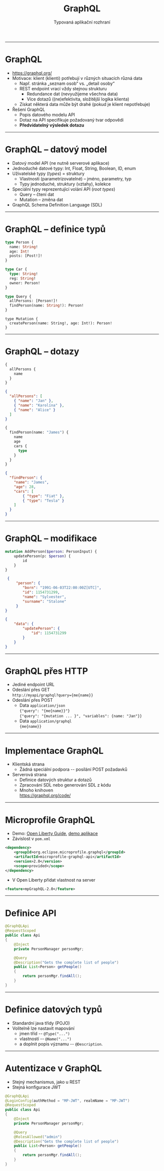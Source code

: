 <!-- .slide: class="section" -->

<header>
	<h1>GraphQL</h1>
	<p>Typovaná aplikační rozhraní</p>
</header>

---

 # GraphQL
- https://graphql.org/ 
- Motivace: klient (klienti) potřebují v různých situacích různá data
	- Např. stránka „seznam osob“ vs. „detail osoby“
	- REST endpoint vrací vždy stejnou strukturu
		- Redundance dat (nevyužijeme všechna data)
		- Více dotazů ((ne)efektivita, složitější logika klienta)
  - Získat některá data může být drahé (pokud je klient nepotřebuje)
- Řešení GraphQL
	- Popis datového modelu API
	- Dotaz na API specifikuje požadovaný tvar odpovědi
  - **Předvídatelný výsledek dotazu**

---

# GraphQL – datový model
- Datový model API (ne nutně serverové aplikace)
- Jednoduché datové typy: Int, Float, String, Boolean, ID, enum
- Uživatelské typy (_types_) = struktury
	- Vlastnosti (parametrizovatelné) – jméno, parametry, typ
	- Typy jednoduché, struktury (vztahy), kolekce
- Speciální typy reprezentující volání API (_root_ _types_)
	- Query – čtení dat
	- Mutation – změna dat
- GraphQL Schema Definition Language (SDL)

---

# GraphQL – definice typů

```graphql
type Person {
  name: String!
  age: Int!
  posts: [Post!]!
}
```
<!-- .element: class="col small" style="margin-top:1em;width:30%" -->

```graphql
type Car {
  type: String!
  reg: String!
  owner: Person!
}
```
<!-- .element: class="col small" style="margin-top:1em;width:30%" -->

```graphql
type Query {
  allPersons: [Person!]!
  findPerson(name: String!): Person!
}
```
<!-- .element: class="col small" style="margin-top:1em;width:80%" -->

```
type Mutation {
  createPerson(name: String!, age: Int!): Person!
}
```
<!-- .element: class="col small" style="margin-top:1em; width:80%" -->

---

# GraphQL – dotazy 

```graphql
{
  allPersons {
    name
  }
}
```
<!-- .element: class="col small" style="margin-top:1em;width:30%" -->

```json
{
  "allPersons": [
    { "name": "Jan" },
    { "name": "Karolína" },
    { "name": "Alice" }
  ]
}
```
<!-- .element: class="col small" style="margin-top:1em;width:30%" -->

```graphql
{
  findPerson(name: "James") {
    name
    age
    cars {
      type
    }
  }
}
```
<!-- .element: class="col small" style="margin-top:1em;width:30%" -->

```json
{
  "findPerson": {
    "name": "James",
    "age": 28,
    "cars": [
        { "type": "Fiat" },
        { "type": "Tesla" }
    ]
  }
}
```
<!-- .element: class="col small" style="margin-top:1em;width:30%" -->

---

# GraphQL – modifikace 

```graphql
mutation AddPerson($person: PersonInput) {
    updatePerson(p: $person) {
        id
    }
}
```
<!-- .element: class="col small" style="margin-top:1em;width:40%" -->

```json
 {
     "person": {
        "born": "1991-06-03T22:00:00Z[UTC]",
        "id": 1154731299,
        "name": "Sylvester",
        "surname": "Stalone"
     }
}
```
<!-- .element: class="col small" style="margin-top:1em;width:45%" -->

```json
{
    "data": {
        "updatePerson": {
            "id": 1154731299
        }
    }
}
```
<!-- .element: class="col small" style="margin-top:1em;width:80%" -->


---

# GraphQL přes HTTP
- Jediné endpoint URL
- Odeslání přes GET \
`http://myapi/graphql?query={me{name}}`
- Odeslání přes POST
	- Data `application/json` \
`{"query": "{me{name}}"}` \
`{"query": "{mutation ... }", "variables": {name: "Jan"}}`
	- Data `application/graphql` \
`{me{name}}`

---

# Implementace GraphQL
- Klientská strana
  - Žádná speciální podpora -- posílání POST požadavků
- Serverová strana
  - Definice datových struktur a dotazů
  - Zpracování SDL nebo generování SDL z kódu
  - Mnoho knihoven \
https://graphql.org/code/

---

# Microprofile GraphQL

- Demo: [Open Liberty Guide](https://openliberty.io/guides/microprofile-graphql.html), [demo aplikace](https://github.com/DIFS-Teaching/jakartaee-basic)
- Závislost v `pom.xml`
```xml
<dependency>
    <groupId>org.eclipse.microprofile.graphql</groupId>
    <artifactId>microprofile-graphql-api</artifactId>
    <version>2.0</version>
    <scope>provided</scope>
</dependency>        
```
- V Open Liberty přidat vlastnost na server
```xml
<feature>mpGraphQL-2.0</feature>
```

---

# Definice API

```java
@GraphQLApi
@RequestScoped
public class Api
{
    @Inject
    private PersonManager personMgr; 

    @Query
    @Description("Gets the complete list of people")
    public List<Person> getPeople()
    {
        return personMgr.findAll();
    }
}
```

---

# Definice datových typů

- Standardní java třídy (POJO)
- Volitelně lze nastavit mapování
  - jmen tříd -- `@Type("...")`
  - vlastností -- `@Name("...")`
  - a doplnit popis významu -- `@Description`.

---

# Autentizace v GraphQL

- Stejný mechanismus, jako u REST
- Stejná konfigurace JWT

```java
@GraphQLApi
@LoginConfig(authMethod = "MP-JWT", realmName = "MP-JWT")
@RequestScoped
public class Api
{
    @Inject
    private PersonManager personMgr; 

    @Query
    @RolesAllowed("admin")
    @Description("Gets the complete list of people")
    public List<Person> getPeople()
    {
        return personMgr.findAll();
    }
}
```
